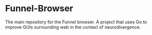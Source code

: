 # Funnel-Browser
The main repository for the Funnel browser. A project that uses Go to improve GUIs surrounding web in the context of neurodivergence.
